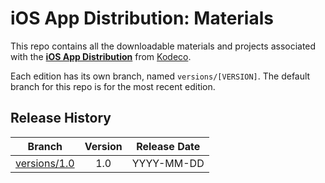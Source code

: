 # iOS App Distribution: Materials

This repo contains all the downloadable materials and projects associated with the **[iOS App Distribution](https://www.kodeco.com/library)** from [Kodeco](https://www.kodeco.com).

Each edition has its own branch, named `versions/[VERSION]`. The default branch for this repo is for the most recent edition.

## Release History

| Branch                                                                                  | Version | Release Date |
| --------------------------------------------------------------------------------------- |:-------:|:------------:|
| [versions/1.0](https://github.com/kodecocodes/video-iad-materials/tree/versions/1.0) | 1.0     | YYYY-MM-DD   |
